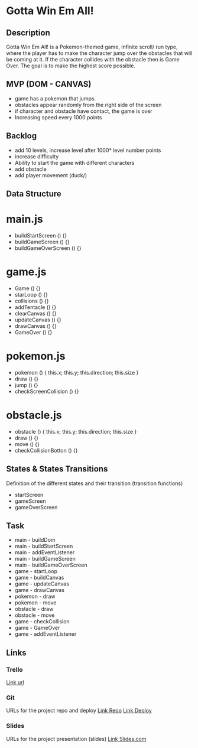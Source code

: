 # Gotta Win Em All!


## Description

Gotta Win Em All! is a Pokemon-themed game, infinite scroll/ run type, where the player has to make the character jump over the obstacles that will be coming at it. If the character collides with the obstacle then is Game Over.
The goal is to make the highest score possible.

## MVP (DOM - CANVAS)

- game has a pokemon that jumps.
- obstacles appear randomly from the right side of the screen
- if character and obstacle have contact, the game is over
- Increasing speed every 1000 points

## Backlog

- add 10 levels, increase level  after 1000\* level number points
- increase difficulty
- Ability to start the game with different characters
- add obstacle
- add player movement (duck/)

## Data Structure

# main.js

- buildStartScreen () {}
- buildGameScreen () {}
- buildGameOverScreen () {}

# game.js

- Game () {}
- starLoop () {}
- collisions () {}
- addTentacle () {}
- clearCanvas () {}
- updateCanvas () {}
- drawCanvas () {}
- GameOver () {}

# pokemon.js

- pokemon () {
  this.x;
  this.y;
  this.direction;
  this.size
  }
- draw () {}
- jump () {}
- checkScreenCollision () {}

# obstacle.js

- obstacle () {
  this.x;
  this.y;
  this.direction;
  this.size
  }
- draw () {}
- move () {}
- checkCollisionBotton () {}

## States & States Transitions

Definition of the different states and their transition (transition functions)

- startScreen
- gameScreen
- gameOverScreen

## Task

- main - buildDom
- main - buildStartScreen
- main - addEventListener
- main - buildGameScreen
- main - buildGameOverScreen
- game - startLoop
- game - buildCanvas
- game - updateCanvas
- game - drawCanvas
- pokemon - draw
- pokemon - move
- obstacle - draw
- obstacle - move
- game - checkCollision
- game - GameOver
- game - addEventListener

## Links

### Trello

[Link url](https://trello.com/b/wsFCS9g2/pokemon-game)

### Git

URLs for the project repo and deploy
[Link Repo](https://github.com/sil-sin/Gotta-Win-Em-All-provisory-.git)
[Link Deploy](https://github.com/sil-sin/Gotta-Win-Em-All-provisory-.git)

### Slides

URLs for the project presentation (slides)
[Link Slides.com](https://docs.google.com)

